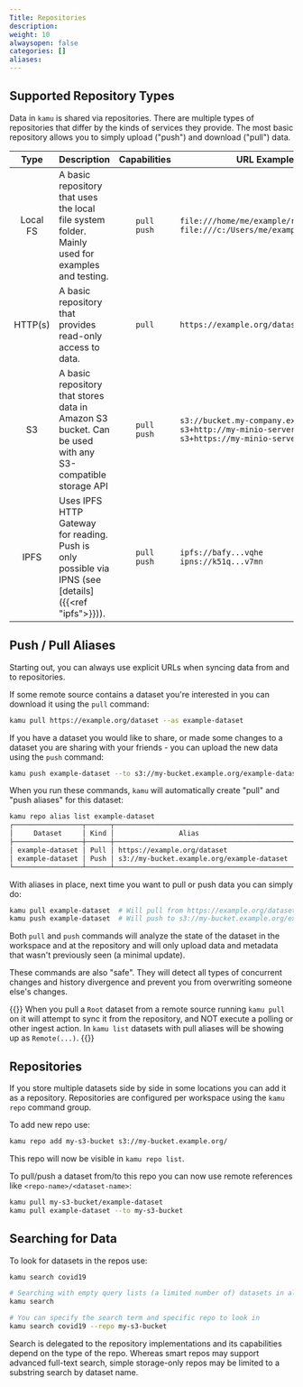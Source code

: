 ```yaml
---
Title: Repositories
description:
weight: 10
alwaysopen: false
categories: []
aliases:
---
```


## Supported Repository Types
Data in `kamu` is shared via repositories. There are multiple types of repositories that differ by the kinds of services they provide. The most basic repository allows you to simply upload ("push") and download ("pull") data.

|   Type   | Description                                                                                             |   Capabilities    | URL Examples                                                                                                              |
| :------: | ------------------------------------------------------------------------------------------------------- | :---------------: | ------------------------------------------------------------------------------------------------------------------------- |
| Local FS | A basic repository that uses the local file system folder. Mainly used for examples and testing.        | `pull`<br/>`push` | `file:///home/me/example/repository`<br/>`file:///c:/Users/me/example/repository`                                         |
| HTTP(s)  | A basic repository that provides read-only access to data.                                              |      `pull`       | `https://example.org/dataset`                                                                                             |
|    S3    | A basic repository that stores data in Amazon S3 bucket. Can be used with any S3-compatible storage API | `pull`<br/>`push` | `s3://bucket.my-company.example`<br/>`s3+http://my-minio-server:9000/bucket`<br/>`s3+https://my-minio-server:9000/bucket` |
|   IPFS   | Uses IPFS HTTP Gateway for reading. Push is only possible via IPNS (see [details]({{<ref "ipfs">}})).   | `pull`<br/>`push` | `ipfs://bafy...vqhe`<br/>`ipns://k51q...v7mn`                                                                             |


## Push / Pull Aliases
Starting out, you can always use explicit URLs when syncing data from and to repositories.

If some remote source contains a dataset you're interested in you can download it using the `pull` command:
```bash
kamu pull https://example.org/dataset --as example-dataset
```

If you have a dataset you would like to share, or made some changes to a dataset you are sharing with your friends - you can upload the new data using the `push` command:
```bash
kamu push example-dataset --to s3://my-bucket.example.org/example-dataset
```

When you run these commands, `kamu` will automatically create "pull" and "push aliases" for this dataset:

```bash
kamu repo alias list example-dataset
┌─────────────────┬──────┬────────────────────────────────────────────┐
│     Dataset     │ Kind │                Alias                       │
├─────────────────┼──────┼────────────────────────────────────────────┤
│ example-dataset │ Pull │ https://example.org/dataset                │
│ example-dataset │ Push │ s3://my-bucket.example.org/example-dataset │
└─────────────────┴──────┴────────────────────────────────────────────┘
```

With aliases in place, next time you want to pull or push data you can simply do:
```bash
kamu pull example-dataset  # Will pull from https://example.org/dataset
kamu push example-dataset  # Will push to s3://my-bucket.example.org/example-dataset
```

Both `pull` and `push` commands will analyze the state of the dataset in the workspace and at the repository and will only upload data and metadata that wasn't previously seen (a minimal update).

These commands are also "safe". They will detect all types of concurrent changes and history divergence and prevent you from overwriting someone else's changes.

{{<note>}}
When you pull a `Root` dataset from a remote source running `kamu pull` on it will attempt to sync it from the repository, and NOT execute a polling or other ingest action. In `kamu list` datasets with pull aliases will be showing up as `Remote(...)`. 
{{</note>}}


## Repositories
If you store multiple datasets side by side in some locations you can add it as a repository. Repositories are configured per workspace using the `kamu repo` command group.

To add new repo use:
```bash
kamu repo add my-s3-bucket s3://my-bucket.example.org/
```

This repo will now be visible in `kamu repo list`.

To pull/push a dataset from/to this repo you can now use remote references like `<repo-name>/<dataset-name>`:
```bash
kamu pull my-s3-bucket/example-dataset
kamu pull example-dataset --to my-s3-bucket
```


## Searching for Data
To look for datasets in the repos use:

```bash
kamu search covid19

# Searching with empty query lists (a limited number of) datasets in all repos
kamu search

# You can specify the search term and specific repo to look in
kamu search covid19 --repo my-s3-bucket
```

Search is delegated to the repository implementations and its capabilities depend on the type of the repo. Whereas smart repos may support advanced full-text search, simple storage-only repos may be limited to a substring search by dataset name.
